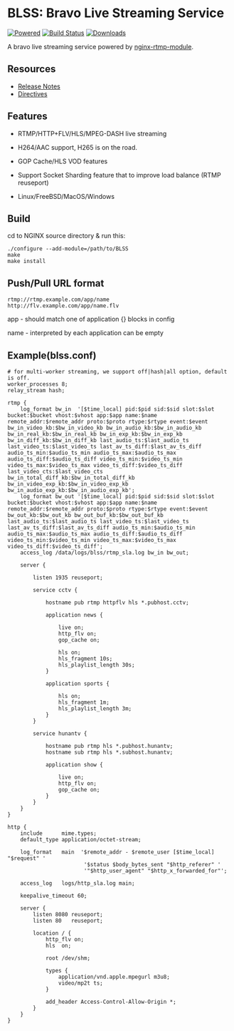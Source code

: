 
# BLSS: Bravo Live Streaming Service 

[![Powered][1]][2] [![Build Status][3]][4] [![Downloads][5]][6]

[1]: https://img.shields.io/badge/nginx--rtmp--module-Powered-blue.svg
[2]: https://github.com/arut/nginx-rtmp-module
[3]: https://travis-ci.org/gnolizuh/BLSS.svg?branch=master
[4]: https://travis-ci.org/gnolizuh/BLSS
[5]: https://img.shields.io/github/downloads/atom/atom/total.svg
[6]: https://github.com/gnolizuh/BLSS/releases

A bravo live streaming service powered by [nginx-rtmp-module](https://github.com/arut/nginx-rtmp-module).

## Resources

* [Release Notes](https://github.com/gnolizuh/BLSS/wiki/releasenote)
* [Directives](https://github.com/gnolizuh/BLSS/wiki/directives)

## Features

* RTMP/HTTP+FLV/HLS/MPEG-DASH live streaming

* H264/AAC support, H265 is on the road.

* GOP Cache/HLS VOD features

* Support Socket Sharding feature that to improve load balance (RTMP reuseport)

* Linux/FreeBSD/MacOS/Windows

## Build

cd to NGINX source directory & run this:

    ./configure --add-module=/path/to/BLSS
    make
    make install

## Push/Pull URL format

    rtmp://rtmp.example.com/app/name
    http://flv.example.com/app/name.flv

app -  should match one of application {}
         blocks in config

name - interpreted by each application
         can be empty

## Example(blss.conf)

    # for multi-worker streaming, we support off|hash|all option, default is off.
    worker_processes 8;
    relay_stream hash;

    rtmp {
        log_format bw_in  '[$time_local] pid:$pid sid:$sid slot:$slot bucket:$bucket vhost:$vhost app:$app name:$name remote_addr:$remote_addr proto:$proto rtype:$rtype event:$event bw_in_video_kb:$bw_in_video_kb bw_in_audio_kb:$bw_in_audio_kb bw_in_real_kb:$bw_in_real_kb bw_in_exp_kb:$bw_in_exp_kb bw_in_diff_kb:$bw_in_diff_kb last_audio_ts:$last_audio_ts last_video_ts:$last_video_ts last_av_ts_diff:$last_av_ts_diff audio_ts_min:$audio_ts_min audio_ts_max:$audio_ts_max audio_ts_diff:$audio_ts_diff video_ts_min:$video_ts_min video_ts_max:$video_ts_max video_ts_diff:$video_ts_diff last_video_cts:$last_video_cts bw_in_total_diff_kb:$bw_in_total_diff_kb bw_in_video_exp_kb:$bw_in_video_exp_kb bw_in_audio_exp_kb:$bw_in_audio_exp_kb';
        log_format bw_out '[$time_local] pid:$pid sid:$sid slot:$slot bucket:$bucket vhost:$vhost app:$app name:$name remote_addr:$remote_addr proto:$proto rtype:$rtype event:$event bw_out_kb:$bw_out_kb bw_out_buf_kb:$bw_out_buf_kb last_audio_ts:$last_audio_ts last_video_ts:$last_video_ts last_av_ts_diff:$last_av_ts_diff audio_ts_min:$audio_ts_min audio_ts_max:$audio_ts_max audio_ts_diff:$audio_ts_diff video_ts_min:$video_ts_min video_ts_max:$video_ts_max video_ts_diff:$video_ts_diff';
        access_log /data/logs/blss/rtmp_sla.log bw_in bw_out;
    
        server {

            listen 1935 reuseport;
            
            service cctv {

                hostname pub rtmp httpflv hls *.pubhost.cctv;

                application news {

                    live on;
                    http_flv on;
                    gop_cache on;

                    hls on;
                    hls_fragment 10s;
                    hls_playlist_length 30s;
                }

                application sports {

                    hls on;
                    hls_fragment 1m;
                    hls_playlist_length 3m;
                }
            }

            service hunantv {

                hostname pub rtmp hls *.pubhost.hunantv;
                hostname sub rtmp hls *.subhost.hunantv;

                application show {

                    live on;
                    http_flv on;
                    gop_cache on;
                }
            }
        }
    }
    
    http {
        include      mime.types;
        default_type application/octet-stream;

        log_format   main  '$remote_addr - $remote_user [$time_local] "$request" '
                            '$status $body_bytes_sent "$http_referer" '
                            '"$http_user_agent" "$http_x_forwarded_for"';

        access_log   logs/http_sla.log main;

        keepalive_timeout 60;

        server {
            listen 8080 reuseport;
            listen 80   reuseport;
    
            location / {
                http_flv on;
                hls  on;
    
                root /dev/shm;

                types {
                    application/vnd.apple.mpegurl m3u8;
                    video/mp2t ts;
                }
    
                add_header Access-Control-Allow-Origin *;
            }
        }
    }
